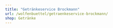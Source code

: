 ```yaml
---
title: "Getränkeservice Brockmann"
url: /wolfenbuettel/getraenkeservice-brockmann/
shop: Getränke
---
```

